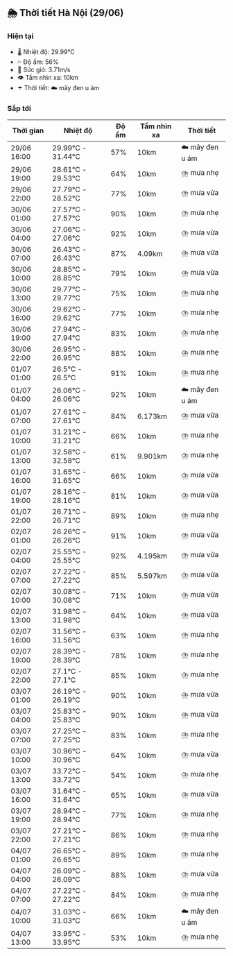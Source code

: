 ## 🌦️ Thời tiết Hà Nội (29/06)

### Hiện tại

- 🌡️ Nhiệt độ: 29.99℃
- 💦 Độ ẩm: 56%
- 💨 Sức gió: 3.71m/s
- 👁️ Tầm nhìn xa: 10km
- ☂️ Thời tiết: ☁️ mây đen u ám

### Sắp tới

| Thời gian | Nhiệt độ | Độ ẩm | Tầm nhìn xa | Thời tiết |
| --- | --- | --- | --- | --- |
| 29/06 16:00 | 29.99℃ - 31.44℃ | 57% | 10km | ☁️ mây đen u ám |
| 29/06 19:00 | 28.61℃ - 29.53℃ | 64% | 10km | ⛈️ mưa nhẹ |
| 29/06 22:00 | 27.79℃ - 28.52℃ | 77% | 10km | ⛈️ mưa vừa |
| 30/06 01:00 | 27.57℃ - 27.57℃ | 90% | 10km | ⛈️ mưa nhẹ |
| 30/06 04:00 | 27.06℃ - 27.06℃ | 92% | 10km | ⛈️ mưa vừa |
| 30/06 07:00 | 26.43℃ - 26.43℃ | 87% | 4.09km | ⛈️ mưa vừa |
| 30/06 10:00 | 28.85℃ - 28.85℃ | 79% | 10km | ⛈️ mưa vừa |
| 30/06 13:00 | 29.77℃ - 29.77℃ | 75% | 10km | ⛈️ mưa nhẹ |
| 30/06 16:00 | 29.62℃ - 29.62℃ | 77% | 10km | ⛈️ mưa nhẹ |
| 30/06 19:00 | 27.94℃ - 27.94℃ | 83% | 10km | ⛈️ mưa nhẹ |
| 30/06 22:00 | 26.95℃ - 26.95℃ | 88% | 10km | ⛈️ mưa nhẹ |
| 01/07 01:00 | 26.5℃ - 26.5℃ | 91% | 10km | ⛈️ mưa nhẹ |
| 01/07 04:00 | 26.06℃ - 26.06℃ | 92% | 10km | ☁️ mây đen u ám |
| 01/07 07:00 | 27.61℃ - 27.61℃ | 84% | 6.173km | ⛈️ mưa vừa |
| 01/07 10:00 | 31.21℃ - 31.21℃ | 66% | 10km | ⛈️ mưa nhẹ |
| 01/07 13:00 | 32.58℃ - 32.58℃ | 61% | 9.901km | ⛈️ mưa nhẹ |
| 01/07 16:00 | 31.65℃ - 31.65℃ | 66% | 10km | ⛈️ mưa vừa |
| 01/07 19:00 | 28.16℃ - 28.16℃ | 81% | 10km | ⛈️ mưa vừa |
| 01/07 22:00 | 26.71℃ - 26.71℃ | 89% | 10km | ⛈️ mưa nhẹ |
| 02/07 01:00 | 26.26℃ - 26.26℃ | 91% | 10km | ⛈️ mưa vừa |
| 02/07 04:00 | 25.55℃ - 25.55℃ | 92% | 4.195km | ⛈️ mưa vừa |
| 02/07 07:00 | 27.22℃ - 27.22℃ | 85% | 5.597km | ⛈️ mưa vừa |
| 02/07 10:00 | 30.08℃ - 30.08℃ | 71% | 10km | ⛈️ mưa vừa |
| 02/07 13:00 | 31.98℃ - 31.98℃ | 64% | 10km | ⛈️ mưa vừa |
| 02/07 16:00 | 31.56℃ - 31.56℃ | 63% | 10km | ⛈️ mưa nhẹ |
| 02/07 19:00 | 28.39℃ - 28.39℃ | 78% | 10km | ⛈️ mưa nhẹ |
| 02/07 22:00 | 27.1℃ - 27.1℃ | 85% | 10km | ⛈️ mưa nhẹ |
| 03/07 01:00 | 26.19℃ - 26.19℃ | 90% | 10km | ⛈️ mưa vừa |
| 03/07 04:00 | 25.83℃ - 25.83℃ | 90% | 10km | ⛈️ mưa vừa |
| 03/07 07:00 | 27.25℃ - 27.25℃ | 83% | 10km | ⛈️ mưa nhẹ |
| 03/07 10:00 | 30.96℃ - 30.96℃ | 64% | 10km | ⛈️ mưa vừa |
| 03/07 13:00 | 33.72℃ - 33.72℃ | 54% | 10km | ⛈️ mưa nhẹ |
| 03/07 16:00 | 31.64℃ - 31.64℃ | 65% | 10km | ⛈️ mưa vừa |
| 03/07 19:00 | 28.94℃ - 28.94℃ | 77% | 10km | ⛈️ mưa nhẹ |
| 03/07 22:00 | 27.21℃ - 27.21℃ | 86% | 10km | ⛈️ mưa nhẹ |
| 04/07 01:00 | 26.65℃ - 26.65℃ | 89% | 10km | ⛈️ mưa nhẹ |
| 04/07 04:00 | 26.09℃ - 26.09℃ | 88% | 10km | ⛈️ mưa vừa |
| 04/07 07:00 | 27.22℃ - 27.22℃ | 84% | 10km | ⛈️ mưa nhẹ |
| 04/07 10:00 | 31.03℃ - 31.03℃ | 66% | 10km | ☁️ mây đen u ám |
| 04/07 13:00 | 33.95℃ - 33.95℃ | 53% | 10km | ⛈️ mưa nhẹ |
